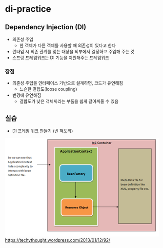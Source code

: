 # di-practice


## Dependency Injection (DI)

- 의존성 주입
  - 한 객체가 다른 객체를 사용할 때 의존성이 있다고 한다
- 런타임 시 의존 관계를 맺는 대상을 외부에서 결정하고 주입해 주는 것
- 스프링 프레임워크는 DI 기능을 지원해주는 프레임워크

### 장점

- 의존성 주입을 인터페이스 기반으로 설계하면, 코드가 유연해짐
  - 느슨한 결합도(loose coupling)
- 변경에 유연해짐
  - 결합도가 낮은 객체끼리는 부품을 쉽게 갈아끼울 수 있음

## 실습

- DI 프레임 워크 만들기 (빈 팩토리)

![img.png](img.png)
https://techythought.wordpress.com/2013/01/12/92/